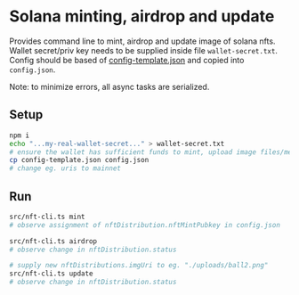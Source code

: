 # Solana minting, airdrop and update

Provides command line to mint, airdrop and update image of solana nfts. Wallet secret/priv key needs to be supplied inside file `wallet-secret.txt`. Config should be based of [config-template.json](./config-template.json) and copied into `config.json`.

Note: to minimize errors, all async tasks are serialized.

## Setup

```sh
npm i
echo "...my-real-wallet-secret..." > wallet-secret.txt
# ensure the wallet has sufficient funds to mint, upload image files/metadata, create target ATAs, transfer nfts, etc.
cp config-template.json config.json
# change eg. uris to mainnet
```

## Run

```sh
src/nft-cli.ts mint
# observe assignment of nftDistribution.nftMintPubkey in config.json

src/nft-cli.ts airdrop
# observe change in nftDistribution.status

# supply new nftDistributions.imgUri to eg. "./uploads/ball2.png"
src/nft-cli.ts update
# observe change in nftDistribution.status
```
